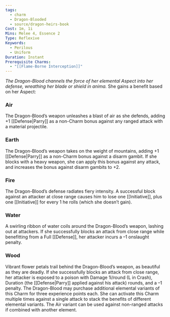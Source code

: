 ```yaml
---
tags:
  - charm
  - Dragon-Blooded
  - source/dragon-heirs-book
Cost: 1m, 1i
Mins: Melee 4, Essence 2
Type: Reflexive
Keywords:
  - Perilous
  - Uniform
Duration: Instant
Prerequisite Charms:
  - "[[Flame-Borne Interception]]"
---
```

*The Dragon-Blood channels the force of her elemental Aspect into her defense, wreathing her blade or shield in anima.*
She gains a benefit based on her Aspect: 
### Air
The Dragon-Blood’s weapon unleashes a blast of air as she defends, adding +1 [[Defense|Parry]] as a non-Charm bonus against any ranged attack with a material projectile.

### Earth
The Dragon-Blood’s weapon takes on the weight of mountains, adding +1 [[Defense|Parry]] as a non-Charm bonus against a disarm gambit. If she blocks with a heavy weapon, she can apply this bonus against any attack, and increases the bonus against disarm gambits to +2.

### Fire
The Dragon-Blood’s defense radiates fiery intensity. A successful block against an attacker at close range causes him to lose one [[Initiative]], plus one [[Initiative]] for every 1 he rolls (which she doesn’t gain).

### Water
A swirling ribbon of water coils around the Dragon-Blood’s weapon, lashing out at attackers. If she successfully blocks an attack from close range while benefitting from a Full [[Defense]], her attacker incurs a –1 onslaught penalty.

### Wood
Vibrant flower petals trail behind the Dragon-Blood’s weapon, as beautiful as they are deadly. If she successfully blocks an attack from close range, her attacker is exposed to a poison with Damage 1i/round (L in Crash), Duration (the [[Defense|Parry]] applied against his attack) rounds, and a –1 penalty.
The Dragon-Blood may purchase additional elemental variants of this Charm for three experience points each.
She can activate this Charm multiple times against a single attack to stack the benefits of different elemental variants. The Air variant can be used against non-ranged attacks if combined with another element.